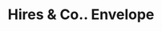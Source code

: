 ---
doi: 10.7916/D8ZK6TTJ
date_other: '1886'
date_other_textual: '1886'
form: printed ephemera
genre:
- Envelopes
name:
- Hires & Co.
object_in_context_url: https://biggert.cul.columbia.edu/items/view/ave_biggert_01701
subject_hierarchical_geographic:
- Philadelphia, Pennsylvania, United States
subject_name:
- Hires & Co.
title: Hires & Co.. Envelope
sort_title: Hires & Co.. Envelope
call_number: ave_biggert_01701
coordinates:
- 40.00944444444445,-75.13333333333334
pid: ave_biggert_01701
identifiers: ave_biggert_01701
thumbnail: false
permalink: /biggert/ave_biggert_01701/
layout: iiif-image-page
---
